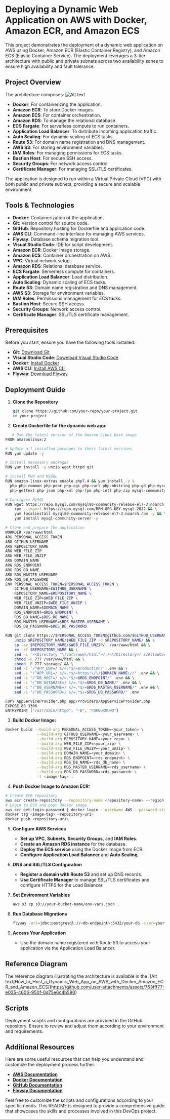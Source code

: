 # Deploying a Dynamic Web Application on AWS with Docker, Amazon ECR, and Amazon ECS

This project demonstrates the deployment of a dynamic web application on AWS using Docker, Amazon ECR (Elastic Container Registry), and Amazon ECS (Elastic Container Service). The deployment leverages a 3-tier architecture with public and private subnets across two availability zones to ensure high availability and fault tolerance.

## Project Overview

The architecture comprises:
![Alt text](https://github.com/Jundyn/Host-a-Dynamic-Web-App-on-AWS-with-Docker-Amazon-ECR-and-ECS/blob/main/How_to_Host_a_Dynamic_Web_App_on_AWS_with_Docker_Amazon_ECR_and_Amazon_ECS.jpg)

- **Docker**: For containerizing the application.
- **Amazon ECR**: To store Docker images.
- **Amazon ECS**: For container orchestration.
- **Amazon RDS**: To manage the relational database.
- **ECS Fargate**: For serverless compute to run containers.
- **Application Load Balancer**: To distribute incoming application traffic.
- **Auto Scaling**: For dynamic scaling of ECS tasks.
- **Route 53**: For domain name registration and DNS management.
- **AWS S3**: For storing environment variables.
- **IAM Roles**: For managing permissions for ECS tasks.
- **Bastion Host**: For secure SSH access.
- **Security Groups**: For network access control.
- **Certificate Manager**: For managing SSL/TLS certificates.

The application is designed to run within a Virtual Private Cloud (VPC) with both public and private subnets, providing a secure and scalable environment.

## Tools & Technologies

- **Docker**: Containerization of the application.
- **Git**: Version control for source code.
- **GitHub**: Repository hosting for Dockerfile and application code.
- **AWS CLI**: Command-line interface for managing AWS services.
- **Flyway**: Database schema migration tool.
- **Visual Studio Code**: IDE for script development.
- **Amazon ECR**: Docker image storage.
- **Amazon ECS**: Container orchestration on AWS.
- **VPC**: Virtual network setup.
- **Amazon RDS**: Relational database service.
- **ECS Fargate**: Serverless compute for containers.
- **Application Load Balancer**: Load distribution.
- **Auto Scaling**: Dynamic scaling of ECS tasks.
- **Route 53**: Domain name registration and DNS management.
- **AWS S3**: Storage for environment variables.
- **IAM Roles**: Permissions management for ECS tasks.
- **Bastion Host**: Secure SSH access.
- **Security Groups**: Network access control.
- **Certificate Manager**: SSL/TLS certificate management.

## Prerequisites

Before you start, ensure you have the following tools installed:

- **Git**: [Download Git](https://git-scm.com/downloads)
- **Visual Studio Code**: [Download Visual Studio Code](https://code.visualstudio.com/)
- **Docker**: [Install Docker](https://docs.docker.com/get-docker/)
- **AWS CLI**: [Install AWS CLI](https://docs.aws.amazon.com/cli/latest/userguide/install-cliv2.html)
- **Flyway**: [Download Flyway](https://flywaydb.org/download)

## Deployment Guide

1. **Clone the Repository**
   ```bash
   git clone https://github.com/your-repo/your-project.git
   cd your-project
   ```

2. **Create Dockerfile for the dynamic web app:**
```bash
   # Use the latest version of the Amazon Linux base image
FROM amazonlinux:2

# Update all installed packages to their latest versions
RUN yum update -y 

# Install necessary packages
RUN yum install -y unzip wget httpd git

# Install PHP and MySQL
RUN amazon-linux-extras enable php7.4 && yum install -y \
  php php-common php-pear php-cgi php-curl php-mbstring php-gd php-mysqlnd \
  php-gettext php-json php-xml php-fpm php-intl php-zip mysql-community-server

# Configure MySQL
RUN wget https://repo.mysql.com/mysql80-community-release-el7-3.noarch.rpm && \
    rpm --import https://repo.mysql.com/RPM-GPG-KEY-mysql-2022 && \
    yum localinstall mysql80-community-release-el7-3.noarch.rpm -y && \
    yum install mysql-community-server -y

# Clone and prepare the application
WORKDIR /var/www/html
ARG PERSONAL_ACCESS_TOKEN
ARG GITHUB_USERNAME
ARG REPOSITORY_NAME
ARG WEB_FILE_ZIP
ARG WEB_FILE_UNZIP
ARG DOMAIN_NAME
ARG RDS_ENDPOINT
ARG RDS_DB_NAME
ARG RDS_MASTER_USERNAME
ARG RDS_DB_PASSWORD
ENV PERSONAL_ACCESS_TOKEN=$PERSONAL_ACCESS_TOKEN \
    GITHUB_USERNAME=$GITHUB_USERNAME \
    REPOSITORY_NAME=$REPOSITORY_NAME \
    WEB_FILE_ZIP=$WEB_FILE_ZIP \
    WEB_FILE_UNZIP=$WEB_FILE_UNZIP \
    DOMAIN_NAME=$DOMAIN_NAME \
    RDS_ENDPOINT=$RDS_ENDPOINT \
    RDS_DB_NAME=$RDS_DB_NAME \
    RDS_MASTER_USERNAME=$RDS_MASTER_USERNAME \
    RDS_DB_PASSWORD=$RDS_DB_PASSWORD

RUN git clone https://$PERSONAL_ACCESS_TOKEN@github.com/$GITHUB_USERNAME/$REPOSITORY_NAME.git && \
    unzip $REPOSITORY_NAME/$WEB_FILE_ZIP -d $REPOSITORY_NAME/ && \
    cp -av $REPOSITORY_NAME/$WEB_FILE_UNZIP/. /var/www/html && \
    rm -rf $REPOSITORY_NAME && \
    sed -i '/<Directory "\/var\/www\/html">/,/<\/Directory>/ s/AllowOverride None/AllowOverride All/' /etc/httpd/conf/httpd.conf && \
    chmod -R 777 /var/www/html && \
    chmod -R 777 storage/ && \
    sed -i '/^APP_ENV=/ s/=.*$/=production/' .env && \
    sed -i "/^APP_URL=/ s/=.*$/=https:\/\/$DOMAIN_NAME\//" .env && \
    sed -i "/^DB_HOST=/ s/=.*$/=$RDS_ENDPOINT/" .env && \
    sed -i "/^DB_DATABASE=/ s/=.*$/=$RDS_DB_NAME/" .env && \
    sed -i "/^DB_USERNAME=/ s/=.*$/=$RDS_MASTER_USERNAME/" .env && \
    sed -i "/^DB_PASSWORD=/ s/=.*$/=$RDS_DB_PASSWORD/" .env

COPY AppServiceProvider.php app/Providers/AppServiceProvider.php
EXPOSE 80 3306
ENTRYPOINT ["/usr/sbin/httpd", "-D", "FOREGROUND"]
```
3. **Build Docker Image:**
```bash
docker build --build-arg PERSONAL_ACCESS_TOKEN=<your_token> \
              --build-arg GITHUB_USERNAME=<your_username> \
              --build-arg REPOSITORY_NAME=<your_repo> \
              --build-arg WEB_FILE_ZIP=<your_zip> \
              --build-arg WEB_FILE_UNZIP=<your_unzip> \
              --build-arg DOMAIN_NAME=<your_domain> \
              --build-arg RDS_ENDPOINT=<rds_endpoint> \
              --build-arg RDS_DB_NAME=<rds_db_name> \
              --build-arg RDS_MASTER_USERNAME=<rds_username> \
              --build-arg RDS_DB_PASSWORD=<rds_password> \
              -t <image-tag> .
```
4. **Push Docker Image to Amazon ECR:**
```bash
# Create ECR repository
aws ecr create-repository --repository-name <repository-name> --region <region>
# Login to ECR and push Docker image
aws ecr get-login-password | docker login --username AWS --password-stdin <aws_account_id>.dkr.ecr.<region>.amazonaws.com
docker tag <image-tag> <repository-uri>
docker push <repository-uri>
``` 

5. **Configure AWS Services**
   - **Set up VPC**, **Subnets**, **Security Groups**, and **IAM Roles**.
   - **Create an Amazon RDS instance** for the database.
   - **Deploy the ECS service** using the Docker image from ECR.
   - **Configure Application Load Balancer** and **Auto Scaling**.

6. **DNS and SSL/TLS Configuration**
   - **Register a domain with Route 53** and set up DNS records.
   - **Use Certificate Manager** to manage SSL/TLS certificates and configure HTTPS for the Load Balancer.

7. **Set Environment Variables**
   ```bash
   aws s3 cp s3://your-bucket-name/env-vars.json .
   ```

8. **Run Database Migrations**
   ```bash
   flyway -url=jdbc:postgresql://<db-endpoint>:5432/your-db -user=your-username -password=your-password migrate
   ```

9. **Access Your Application**
   - Use the domain name registered with Route 53 to access your application via the Application Load Balancer.

## Reference Diagram

The reference diagram illustrating the architecture is available in the ![Alt text]How_to_Host_a_Dynamic_Web_App_on_AWS_with_Docker_Amazon_ECR_and_Amazon_ECS](https://github.com/user-attachments/assets/763fff77-e035-4606-950f-0d75e6c4b590)


## Scripts

Deployment scripts and configurations are provided in the GitHub repository. Ensure to review and adjust them according to your environment and requirements.

## Additional Resources

Here are some useful resources that can help you understand and customize the deployment process further:

- **[AWS Documentation](https://docs.aws.amazon.com/)**
- **[Docker Documentation](https://docs.docker.com/)**
- **[GitHub Documentation](https://docs.github.com/)**
- **[Flyway Documentation](https://flywaydb.org/documentation/)**

Feel free to customize the scripts and configurations according to your specific needs. This README is designed to provide a comprehensive guide that showcases the skills and processes involved in this DevOps project.

